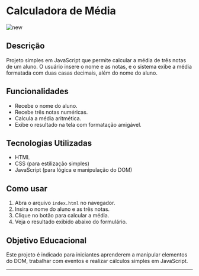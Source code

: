 
# Calculadora de Média
![new](https://github.com/LauraMilly/Calculadora/assets/163550002/d58856a3-29cf-4097-8cd1-39b844ff4cee)
## Descrição
Projeto simples em JavaScript que permite calcular a média de três notas de um aluno. O usuário insere o nome e as notas, e o sistema exibe a média formatada com duas casas decimais, além do nome do aluno.

## Funcionalidades
- Recebe o nome do aluno.
- Recebe três notas numéricas.
- Calcula a média aritmética.
- Exibe o resultado na tela com formatação amigável.

## Tecnologias Utilizadas
- HTML
- CSS (para estilização simples)
- JavaScript (para lógica e manipulação do DOM)

## Como usar
1. Abra o arquivo `index.html` no navegador.
2. Insira o nome do aluno e as três notas.
3. Clique no botão para calcular a média.
4. Veja o resultado exibido abaixo do formulário.

## Objetivo Educacional
Este projeto é indicado para iniciantes aprenderem a manipular elementos do DOM, trabalhar com eventos e realizar cálculos simples em JavaScript.

---

